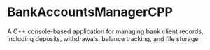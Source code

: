 # BankAccountsManagerCPP
A C++ console-based application for managing bank client records, including deposits, withdrawals, balance tracking, and file storage
